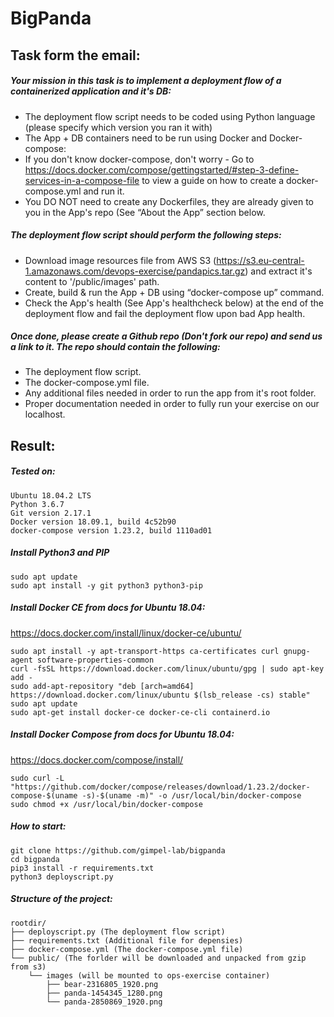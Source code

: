 # BigPanda
## Task form the email:
##### Your mission in this task is to implement a deployment flow of a containerized application and it's DB:
- The deployment flow script needs to be coded using Python language (please specify which version you ran it with)
- The App + DB containers need to be run using Docker and Docker-compose:
- If you don't know docker-compose, don't worry - Go to https://docs.docker.com/compose/gettingstarted/#step-3-define-services-in-a-compose-file to view a guide on how to create a docker-compose.yml and run it.
- You DO NOT need to create any Dockerfiles, they are already given to you in the App's repo (See “About the App” section below.

##### The deployment flow script should perform the following steps:
- Download image resources file from AWS S3 (https://s3.eu-central-1.amazonaws.com/devops-exercise/pandapics.tar.gz) and extract it's content to '/public/images' path.
- Create, build & run the App + DB using “docker-compose up” command.
- Check the App's health (See App's healthcheck below) at the end of the deployment flow and fail the deployment flow upon bad App health.

##### Once done, please create a Github repo (Don't fork our repo) and send us a link to it. The repo should contain the following:
- The deployment flow script.
- The docker-compose.yml file.
- Any additional files needed in order to run the app from it's root folder.
- Proper documentation needed in order to fully run your exercise on our localhost.

## Result:
##### Tested on: 
```
Ubuntu 18.04.2 LTS
Python 3.6.7
Git version 2.17.1
Docker version 18.09.1, build 4c52b90
docker-compose version 1.23.2, build 1110ad01
```

##### Install Python3 and PIP
```
sudo apt update
sudo apt install -y git python3 python3-pip
```

##### Install Docker CE from docs for Ubuntu 18.04:
https://docs.docker.com/install/linux/docker-ce/ubuntu/
```
sudo apt install -y apt-transport-https ca-certificates curl gnupg-agent software-properties-common
curl -fsSL https://download.docker.com/linux/ubuntu/gpg | sudo apt-key add -
sudo add-apt-repository "deb [arch=amd64] https://download.docker.com/linux/ubuntu $(lsb_release -cs) stable"
sudo apt update
sudo apt-get install docker-ce docker-ce-cli containerd.io
```

##### Install Docker Compose from docs for Ubuntu 18.04:
https://docs.docker.com/compose/install/
```
sudo curl -L "https://github.com/docker/compose/releases/download/1.23.2/docker-compose-$(uname -s)-$(uname -m)" -o /usr/local/bin/docker-compose
sudo chmod +x /usr/local/bin/docker-compose
```

##### How to start:
```
git clone https://github.com/gimpel-lab/bigpanda
cd bigpanda
pip3 install -r requirements.txt
python3 deployscript.py
```


##### Structure of the project:
```
rootdir/
├── deployscript.py (The deployment flow script)
├── requirements.txt (Additional file for depensies)
├── docker-compose.yml (The docker-compose.yml file)
└── public/ (The forlder will be downloaded and unpacked from gzip from s3)
    └── images (will be mounted to ops-exercise container)
        ├── bear-2316805_1920.png
        ├── panda-1454345_1280.png
        └── panda-2850869_1920.png
```

